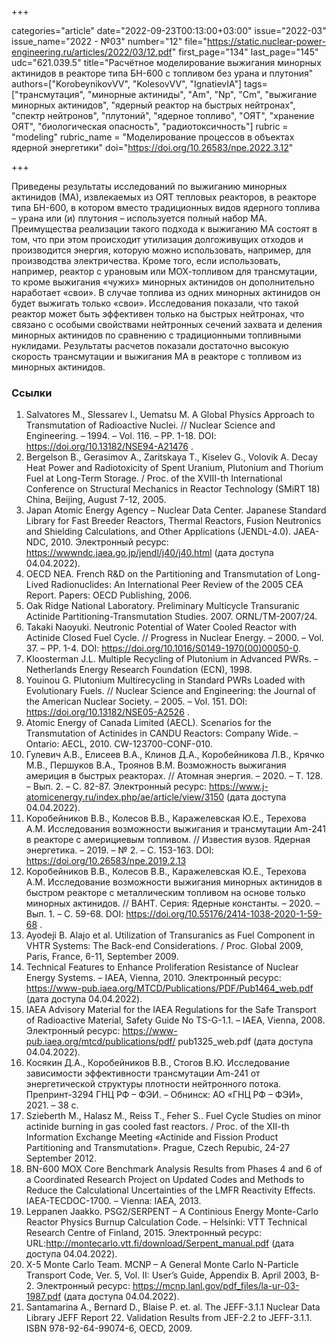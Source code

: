 +++

categories="article"
date="2022-09-23T00:13:00+03:00"
issue="2022-03"
issue_name="2022 - №03"
number="12"
file="https://static.nuclear-power-engineering.ru/articles/2022/03/12.pdf"
first_page="134"
last_page="145"
udc="621.039.5"
title="Расчётное моделирование выжигания минорных актинидов в реакторе типа БН-600 с топливом без урана и плутония"
authors=["KorobeynikovVV", "KolesovVV", "IgnatievIA"]
tags=["трансмутация", "минорные актиниды", "Am", "Np", "Cm", "выжигание минорных актинидов", "ядерный реактор на быстрых нейтронах", "спектр нейтронов", "плутоний", "ядерное топливо", "ОЯТ", "хранение ОЯТ", "биологическая опасность", "радиотоксичность"]
rubric = "modeling"
rubric_name = "Моделирование процессов в объектах ядерной энергетики"
doi="https://doi.org/10.26583/npe.2022.3.12"

+++

Приведены результаты исследований по выжиганию минорных актинидов (МА), извлекаемых из ОЯТ тепловых реакторов, в реакторе типа БН-600, в котором вместо традиционных видов ядерного топлива – урана или (и) плутония – используется полный набор МА. Преимущества реализации такого подхода к выжиганию МА состоят в том, что при этом происходит утилизация долгоживущих отходов и производится энергия, которую можно использовать, например, для производства электричества. Кроме того, если использовать, например, реактор с урановым или МОХ-топливом для трансмутации, то кроме выжигания «чужих» минорных актинидов он дополнительно наработает «свои». В случае топлива из одних минорных актинидов он будет выжигать только «свои». Исследования показали, что такой реактор может быть эффективен только на быстрых нейтронах, что связано с особыми свойствами нейтронных сечений захвата и деления минорных актинидов по сравнению с традиционными топливными нуклидами. Результаты расчетов показали достаточно высокую скорость трансмутации и выжигания МА в реакторе с топливом из минорных актинидов.

### Ссылки

1. Salvatores M., Slessarev I., Uematsu M. A Global Physics Approach to Transmutation of Radioactive Nuclei. // Nuclear Science and Engineering. – 1994. – Vol. 116. – PP. 1-18. DOI: https://doi.org/10.13182/NSE94-A21476 .
2. Bergelson B., Gerasimov A., Zaritskaya T., Kiselev G., Volovik A. Decay Heat Power and Radiotoxicity of Spent Uranium, Plutonium and Thorium Fuel at Long-Term Storage. / Proc. of the XVIII-th International Conference on Structural Mechanics in Reactor Technology (SMiRT 18) China, Beijing, August 7-12, 2005.
3. Japan Atomic Energy Agency – Nuclear Data Center. Japanese Standard Library for Fast Breeder Reactors, Thermal Reactors, Fusion Neutronics and Shielding Calculations, and Other Applications (JENDL-4.0). JAEA-NDC, 2010. Электронный ресурс: https://wwwndc.jaea.go.jp/jendl/j40/j40.html (дата доступа 04.04.2022).
4. OECD NEA. French R&D on the Partitioning and Transmutation of Long-Lived Radionuclides: An International Peer Review of the 2005 CEA Report. Papers: OECD Publishing, 2006.
5. Oak Ridge National Laboratory. Preliminary Multicycle Transuranic Actinide Partitioning-Transmutation Studies. 2007. ORNL/TM-2007/24.
6. Takaki Naoyuki. Neutronic Potential of Water Cooled Reactor with Actinide Closed Fuel Cycle. // Progress in Nuclear Energy. – 2000. – Vol. 37. – PP. 1-4. DOI: https://doi.org/10.1016/S0149-1970(00)00050-0.
7. Kloosterman J.L. Multiple Recycling of Plutonium in Advanced PWRs. – Netherlands Energy Research Foundation (ECN), 1998.
8. Youinou G. Plutonium Multirecycling in Standard PWRs Loaded with Evolutionary Fuels. // Nuclear Science and Engineering: the Journal of the American Nuclear Society. – 2005. – Vol. 151. DOI: https://doi.org/10.13182/NSE05-A2526 .
9. Atomic Energy of Canada Limited (AECL). Scenarios for the Transmutation of Actinides in CANDU Reactors: Company Wide. – Ontario: AECL, 2010. CW-123700-CONF-010.
10. Гулевич А.В., Елисеев В.А., Клинов Д.А., Коробейникова Л.В., Крячко М.В., Першуков В.А., Троянов В.М. Возможность выжигания америция в быстрых реакторах. // Атомная энергия. – 2020. – Т. 128. – Вып. 2. – C. 82-87. Электронный ресурс: https://www.j-atomicenergy.ru/index.php/ae/article/view/3150 (дата доступа 04.04.2022).
11. Коробейников В.В., Колесов В.В., Каражелевская Ю.Е., Терехова А.М. Исследования возможности выжигания и трансмутации Am-241 в реакторе с америциевым топливом. // Известия вузов. Ядерная энергетика. – 2019. – № 2. – С. 153-163. DOI: https://doi.org/10.26583/npe.2019.2.13
12. Коробейников В.В., Колесов В.В., Каражелевская Ю.Е., Терехова А.М. Исследование возможности выжигания минорных актинидов в быстром реакторе с металлическим топливом на основе только минорных актинидов. // ВАНТ. Серия: Ядерные константы. – 2020. – Вып. 1. – С. 59-68. DOI: https://doi.org/10.55176/2414-1038-2020-1-59-68 .
13. Ayodeji B. Alajo et al. Utilization of Transuranics as Fuel Component in VHTR Systems: The Back-end Considerations. / Proc. Global 2009, Paris, France, 6-11, September 2009.
14. Technical Features to Enhance Proliferation Resistance of Nuclear Energy Systems. – IAEA, Vienna, 2010. Электронный ресурс: https://www-pub.iaea.org/MTCD/Publications/PDF/Pub1464_web.pdf (дата доступа 04.04.2022).
15. IAEA Advisory Material for the IAEA Regulations for the Safe Transport of Radioactive Material, Safety Guide No TS-G-1.1. – IAEA, Vienna, 2008. Электронный ресурс: https://www-pub.iaea.org/mtcd/publications/pdf/ pub1325_web.pdf (дата доступа 04.04.2022).
16. Косякин Д.А., Коробейников В.В., Стогов В.Ю. Исследование зависимости эффективности трансмутации Am-241 от энергетической структуры плотности нейтронного потока. Препринт-3294 ГНЦ РФ – ФЭИ. – Обнинск: АО «ГНЦ РФ – ФЭИ», 2021. – 38 с.
17. Szieberth M., Halasz M., Reiss T., Feher S.. Fuel Cycle Studies on minor actinide burning in gas cooled fast reactors. / Proc. of the XII-th Information Exchange Meeting «Actinide and Fission Product Partitioning and Transmutation». Prague, Czech Repubic, 24-27 September 2012.
18. BN-600 MOX Core Benchmark Analysis Results from Phases 4 and 6 of a Coordinated Research Project on Updated Codes and Methods to Reduce the Calculational Uncertainties of the LMFR Reactivity Effects. IAEA-TECDOC-1700. – Vienna: IAEA, 2013.
19. Leppanen Jaakko. PSG2/SERPENT – A Continious Energy Monte-Carlo Reactor Physics Burnup Calculation Code. – Helsinki: VTT Technical Research Centre of Finland, 2015. Электронный ресурс: URL:http://montecarlo.vtt.fi/download/Serpent_manual.pdf (дата доступа 04.04.2022).
20. X-5 Monte Carlo Team. MCNP – A General Monte Carlo N-Particle Transport Code, Ver. 5, Vol. II: User’s Guide, Appendix B. April 2003, B-2. Электронный ресурс: https://mcnp.lanl.gov/pdf_files/la-ur-03-1987.pdf (дата доступа 04.04.2022).
21. Santamarina A., Bernard D., Blaise P. et. al. The JEFF-3.1.1 Nuclear Data Library JEFF Report 22. Validation Results from JEF-2.2 to JEFF-3.1.1. ISBN 978-92-64-99074-6, OECD, 2009.